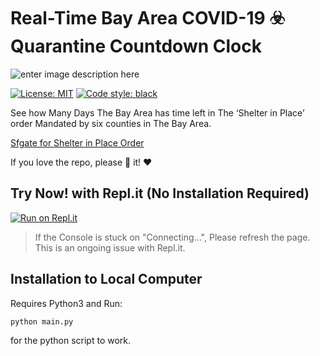 
# Real-Time Bay Area COVID-19 ☣️ Quarantine Countdown Clock
![enter image description here](https://ca-times.brightspotcdn.com/dims4/default/c8a5b45/2147483647/strip/true/crop/4032x3024+0+0/resize/840x630!/quality/90/?url=https://california-times-brightspot.s3.amazonaws.com/b1/79/da1a579f4e1c9e1107f6813c6ad6/image-from-ios-2.jpg)

[![License: MIT](https://img.shields.io/badge/License-MIT-blue.svg)](https://kfchinese.mit-license.org/)
<a href="https://github.com/psf/black"><img alt="Code style: black" src="https://img.shields.io/badge/code%20style-black-000000.svg"></a>

See how Many Days The Bay Area has time left in The ‘Shelter in Place’ order Mandated by six counties in The Bay Area.

[Sfgate for Shelter in Place Order](https://www.sfgate.com/bayarea/article/San-Francisco-Bay-Area-shelter-in-place-COVID-19-15135282.php)

If you love the repo, please :star2: it!  :heart:

## Try Now! with Repl.it (No Installation Required)

[![Run on Repl.it](https://repl.it/badge/github/KFChinese/Hang-Emoji-with-Python)](real-time-bay-area-covid-19-quarantine-clock.kfchinese.repl.run)
> If the Console is stuck on "Connecting...", Please refresh the page. This is an ongoing issue with Repl.it.


## Installation to Local Computer
Requires Python3 
and 
Run:

    python main.py
    
 for the python script to work.

